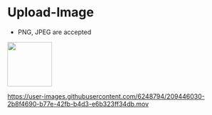 # Upload-Image
- PNG, JPEG are accepted

[<img src="https://user-images.githubusercontent.com/6248794/209441916-782081d4-7af7-4977-b493-63f24a98c20d.png" width="100"/>](https://chris1111.github.io/Upload-Image/)	


https://user-images.githubusercontent.com/6248794/209446030-2b8f4690-b77e-42fb-b4d3-e6b323ff34db.mov


